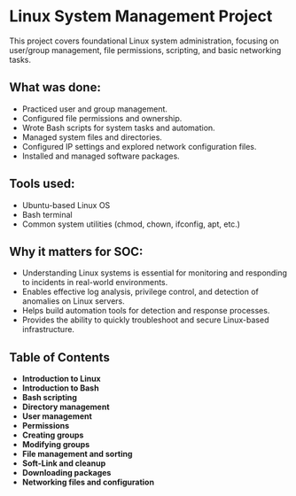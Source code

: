 # Linux System Management Project

This project covers foundational Linux system administration, focusing on user/group management, file permissions, scripting, and basic networking tasks.

## What was done:
- Practiced user and group management.
- Configured file permissions and ownership.
- Wrote Bash scripts for system tasks and automation.
- Managed system files and directories.
- Configured IP settings and explored network configuration files.
- Installed and managed software packages.

## Tools used:
- Ubuntu-based Linux OS
- Bash terminal
- Common system utilities (chmod, chown, ifconfig, apt, etc.)

## Why it matters for SOC:
- Understanding Linux systems is essential for monitoring and responding to incidents in real-world environments.
- Enables effective log analysis, privilege control, and detection of anomalies on Linux servers.
- Helps build automation tools for detection and response processes.
- Provides the ability to quickly troubleshoot and secure Linux-based infrastructure.

## Table of Contents
- **Introduction to Linux**
- **Introduction to Bash**
- **Bash scripting**
- **Directory management**
- **User management**
- **Permissions**
- **Creating groups**
- **Modifying groups**
- **File management and sorting**
- **Soft-Link and cleanup**
- **Downloading packages**
- **Networking files and configuration**
